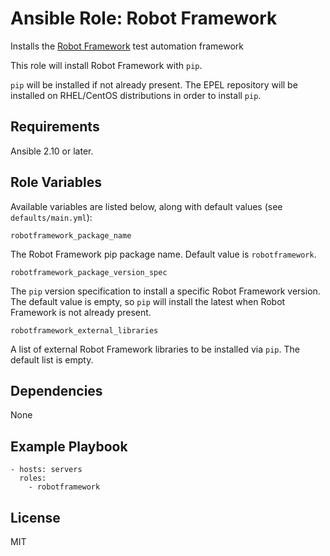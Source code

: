 # Ansible Role: Robot Framework

Installs the [Robot Framework](https://robotframework.org) test automation framework

This role will install Robot Framework with ``pip``.

``pip`` will be installed if not already present. The EPEL repository will be
installed on RHEL/CentOS distributions in order to install ``pip``.

## Requirements

Ansible 2.10 or later.

## Role Variables

Available variables are listed below, along with default values (see `defaults/main.yml`):

    robotframework_package_name

The Robot Framework pip package name. Default value is `robotframework`.

    robotframework_package_version_spec

The `pip` version specification to install a specific Robot Framework version.
The default value is empty, so `pip` will install the latest when Robot Framework
is not already present.

    robotframework_external_libraries

A list of external Robot Framework libraries to be installed via `pip`. The
default list is empty.

## Dependencies

None

## Example Playbook

    - hosts: servers
      roles:
        - robotframework

## License

MIT
